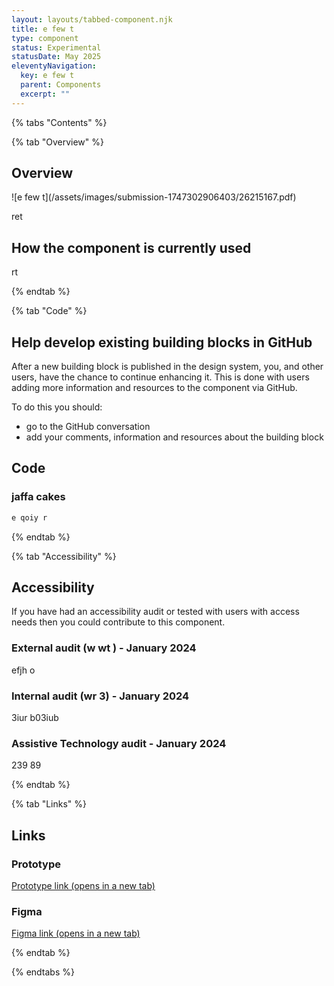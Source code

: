 ```yaml
---
layout: layouts/tabbed-component.njk
title: e few t
type: component
status: Experimental
statusDate: May 2025
eleventyNavigation:
  key: e few t
  parent: Components
  excerpt: ""
---
```


{% tabs "Contents" %}

{% tab "Overview" %}

## Overview

<div class="img-container">
  ![e few t](/assets/images/submission-1747302906403/26215167.pdf)
</div>

 ret 

## How the component is currently used

 rt 

{% endtab %}

{% tab "Code" %}

## Help develop existing building blocks in GitHub

After a new building block is published in the design system, you, and other users, have the chance to continue enhancing it. This is done with users adding more information and resources to the component via GitHub.

To do this you should:

- go to the GitHub conversation
- add your comments, information and resources about the building block

## Code



### jaffa cakes



<div class="app-example app-example-borders">

```html
e qoiy r
```

</div>


{% endtab %}

{% tab "Accessibility" %}

## Accessibility

If you have had an accessibility audit or tested with users with access needs then you could contribute to this component.
### External audit (w wt ) - January 2024
efjh o 

### Internal audit (wr 3) - January 2024
 3iur b03iub 

### Assistive Technology audit - January 2024
 239 89 



{% endtab %}

{% tab "Links" %}

## Links

### Prototype



<a href="www.bbc.co.uk" target="_blank" rel="noopener noreferrer">Prototype link (opens in a new tab)</a>

### Figma



<a href="" target="_blank" rel="noopener noreferrer">Figma link (opens in a new tab)</a>


{% endtab %}

{% endtabs %}
